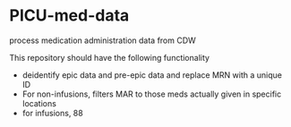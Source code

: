 # PICU-med-data
process medication administration data from CDW


This repository should have the following functionality

* deidentify epic data and pre-epic data and replace MRN with a unique ID
* For non-infusions, filters MAR to those meds actually given in specific locations
* for infusions, 88 
